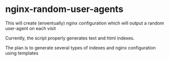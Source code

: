 # nginx-random-user-agents

This will create (enventually) nginx configuration which will output a random user-agent on each visit

Currently, the script properly generates text and html indexes.

The plan is to generate several types of indexes and nginx configuration using templates

